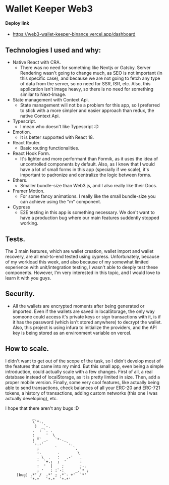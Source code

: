# Wallet Keeper Web3

#### Deploy link

- https://web3-wallet-keeper-binance.vercel.app/dashboard

## Technologies I used and why:

- Native React with CRA.
  - There was no need for something like Nextjs or Gatsby. Server Rendering wasn't going to change much, as SEO is not important (in this specific case), and because we are not going to fetch any type of data from the server, so no need for SSR, ISR, etc. Also, this application isn't image heavy, so there is no need for something similar to Next-Image.
- State management with Context Api.
  - State management will not be a problem for this app, so I preferred to stick with a more simpler and easier approach than redux, the native Context Api.
- Typescript.
  - I mean who doesn't like Typescript :D
- Emotion.
  - It is better supported with React 18.
- React Router.
  - Basic routing functionalities.
- React Hook Form.
  - It's lighter and more performant than Formik, as it uses the idea of uncontrolled components by default. Also, as I knew that I would have a lot of small forms in this app (specially if we scale), it's important to padronize and centralize the logic between forms.
- Ethers.
  - Smaller bundle-size than Web3.js, and I also really like their Docs.
- Framer Motion.
  - For some fancy animations. I really like the small bundle-size you can achieve using the "m" component.
- Cypress
  - E2E testing in this app is something necessary. We don't want to have a production bug where our main features suddently stopped working.

## Tests.

The 3 main features, which are wallet creation, wallet import and wallet recovery, are all end-to-end tested using cypress. Unfortunately, because of my workload this week, and also because of my somewhat limited experience with unit/integration testing, I wasn't able to deeply test these components. However, I'm very interested in this topic, and I would love to learn it with you guys.

## Security.

- All the wallets are encrypted moments after being generated or imported. Even if the wallets are saved in localStorage, the only way someone could access it's private keys or sign transactions with it, is if it has the password (which isn't stored anywhere) to decrypt the wallet. Also, this project is using infura to initialize the providers, and the API key is being stored as an environment variable on vercel.

## How to scale.

I didn't want to get out of the scope of the task, so I didn't develop most of the features that came into my mind. But this small app, even being a simple introduction, could actually scale with a few changes. First of all, a real database instead of localStorage, as it is pretty limited in size. Then, add a proper mobile version. Finally, some very cool features, like actually being able to send transactions, check balances of all your ERC-20 and ERC-721 tokens, a history of transactions, adding custom networks (this one I was actually developing), etc.

I hope that there aren't any bugs :D

                _
                \`*-.
                 )  _`-.
                .  : `. .
                : _   '  \
                ; *` _.   `*-._
                `-.-'          `-.
                  ;       `       `.
                  :.       .        \
                  . \  .   :   .-'   .
                  '  `+.;  ;  '      :
                  :  '  |    ;       ;-.
                  ; '   : :`-:     _.`* ;
         [bug] .*' /  .*' ; .*`- +'  `*'
               `*-*   `*-*  `*-*'
